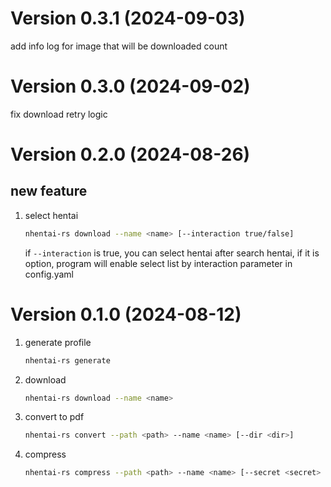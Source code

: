 # Version 0.3.1 (2024-09-03)

add info log for image that will be downloaded count

# Version 0.3.0 (2024-09-02)

fix download retry logic

# Version 0.2.0 (2024-08-26)

## new feature

1. select hentai

   ```bash
   nhentai-rs download --name <name> [--interaction true/false]
   ```

   if `--interaction` is true, you can select hentai after search hentai,
   if it is option, program will enable select list by interaction parameter in config.yaml


# Version 0.1.0 (2024-08-12)

1. generate profile

   ```bash
   nhentai-rs generate
   ```

2. download 

   ```bash
   nhentai-rs download --name <name>
   ```

3. convert to pdf

   ```bash
   nhentai-rs convert --path <path> --name <name> [--dir <dir>]
   ```

4. compress

   ```bash
   nhentai-rs compress --path <path> --name <name> [--secret <secret> --dir <dir>]
   ```